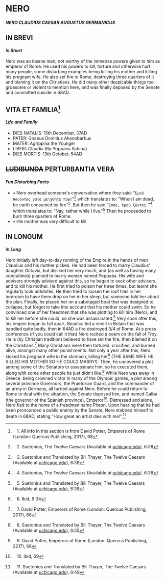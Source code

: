 # **NERO**
#### *NERO CLAUDIUS CAESAR AUGUSTUS GERMANICUS*

## IN BREVI
#### *In Short*
Nero was an insane man, not worthy of the immense powers given to him as emperor of Rome. He used his powers to kill, torture and otherwise hurt many people, some disturbing examples being killing his mother and killing his pregnant wife. He also set fire to Rome, destroying three quarters of it and blaming it on the Christians. He did many other despicable things too gruesome or violent to mention here, and was finally deposed by the Senate and committed suicide in 68AD.

## VITA ET FAMILIA[^1]
#### *Life and Family*
- DIES NATALIS: 15th December, 37AD
- PATER: Gnaeus Domitius Ahenobarbus
- MATER: Agrippina the Younger
- LIBERI: Claudia (By Poppaea Sabina)
- DIES MORTIS: 13th October, 54AD

## ~~LUDIBUNDA~~ PERTURBANTIA VERA
#### *~~Fun~~ Disturbing Facts*
 - • Nero overhead someone's conversation where they said: "`Ἐμοῦ θανόντος γαῖα μειχθήτω πυρί`"[^2] which translates to: "When I am dead, be earth consumed by fire"[^3]. But then he said "`Immo, ἑμοῦ ζῶντος.`"[^4] which translates to: "Nay, rather while I live."[^5] Then he proceeded to burn three quarters of Rome.
 - • His mother was very difficult to kill.

## IN LONGUM
#### *In Long*
Nero initially left day-to-day running of the Empire in the hands of men Claudius and his mother picked. He had been forced to marry Claudius' daughter Octavia, but disliked her very much, and (as well as having many concubines) planned to marry woman named Poppaea. His wife and advisers strongly advised against this, so he began to seek other advisers, and to kill his mother.
He first tried to poison her three times, but learnt she regularly took antidotes. He then tried to loosen the roof tiles in her bedroom to have them drop on her in her sleep, but someone told her about the plan. Finally, he placed her on a sabotaged boat that was designed to collapse, but forgot to take into account that his mother could swim. So he convinced one of her freedmen that she was plotting to kill him (Nero), and to kill her before she could, so she was assassinated.[^6]
Very soon after this, his empire began to fall apart. Boudica led a revolt in Britain that was handled quite badly, then in 64AD a fire destroyed 3/4 of Rome. At a press conference (if you could call it that) Nero recited a poem on the fall of Troy. He is (by Christian tradition) believed to have set the fire, then blamed it on the Christians.[^7] Many Christians were then tortured, crucified, and burned alive, amongst many other punishments.
Not only a year after this, Nero kicked his pregnant wife in the stomach, killing her[^8] (THE SAME WIFE HE KILLED HIS MOTHER SO HE COULD MARRY!). Then, he uncovered a plot among some of the Senators to assassinate him, so he executed them, along with some other people he just didn't like.[^9]
While Nero was away in Greece, being crowned victor in many of the Olympic games, a plot among several province Governors, the Praetorian Guard, and the commander of an army in Germany, all turned against Nero. Before he could return to Rome to deal with the situation, the Senate deposed him, and named Galba (the governor of the Spanish province), Emperor[^10]. Distressed and alone, Nero fled to the home of a freedman name Phaon. Upon hearing that he had been pronounced a public enemy by the Senate, Nero stabbed himself to death in 68AD, stating "How great an artist dies with me!".[^11]

[^1]: ㅤ1. All info in this section is from David Potter, Emperors of Rome (London: Quercus Publishing, 2017), 68
[^2]: ㅤ2. Suetonius, The Twelve Caesars (Available at [uchicago.edu](https://penelope.uchicago.edu/Thayer/L/Roman/Texts/Suetonius/12Caesars/Nero*.html#38)), 6:38
[^3]: ㅤ3. Suetonius and Translated by Bill Thayer, The Twelve Caesars (Available at [uchicago.edu](https://penelope.uchicago.edu/Thayer/E/Roman/Texts/Suetonius/12Caesars/Nero*.html)), 6:38
[^4]: ㅤ4. Suetonius, The Twelve Caesars (Available at [uchicago.edu](https://penelope.uchicago.edu/Thayer/L/Roman/Texts/Suetonius/12Caesars/Nero*.html#38)), 6:38
[^5]: ㅤ5. Suetonius and Translated by Bill Thayer, The Twelve Caesars (Available at [uchicago.edu](https://penelope.uchicago.edu/Thayer/E/Roman/Texts/Suetonius/12Caesars/Nero*.html)), 6:38
[^6]: ㅤ6. Ibid, 6:34
[^7]: ㅤ7. David Potter, Emperors of Rome (London: Quercus Publishing, 2017), 68
[^8]: ㅤ8. Suetonius and Translated by Bill Thayer, The Twelve Caesars (Available at [uchicago.edu](https://penelope.uchicago.edu/Thayer/E/Roman/Texts/Suetonius/12Caesars/Nero*.html)), 6:35
[^9]: ㅤ9. David Potter, Emperors of Rome (London: Quercus Publishing, 2017), 68
[^10]: ㅤ10. Ibid, 69
[^11]: ㅤ11. Suetonius and Translated by Bill Thayer, The Twelve Caesars (Available at [uchicago.edu](https://penelope.uchicago.edu/Thayer/E/Roman/Texts/Suetonius/12Caesars/Nero*.html)), 6:49